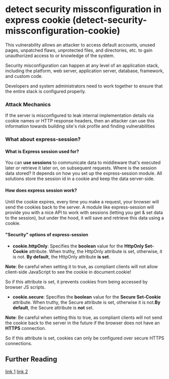 # detect security missconfiguration in express cookie (detect-security-missconfiguration-cookie)
This vulnerability allows an attacker to access default accounts, unused pages, unpatched flaws, unprotected files, and directories, etc. to gain unauthorized access to or knowledge of the system.

Security misconfiguration can happen at any level of an application stack, including the platform, web server, application server, database, framework, and custom code.

Developers and system administrators need to work together to ensure that the entire stack is configured properly.

### Attack Mechanics
If the server is misconfigured to leak internal implementation details via cookie names or HTTP response headers, then an attacker can use this information towards building site's risk profile and finding vulnerabilities

### What about express-session?

#### What is Express session used for?
You can **use sessions** to communicate data to middleware that's executed later or retrieve it later on, on subsequent requests.
Where is the session data stored? It depends on how you set up the express-session module.
All solutions store the session id in a cookie and keep the data server-side.

#### How does express session work?
Until the cookie expires, every time you make a request, your browser will send the cookies back to the server.
A module like express-session will provide you with a nice API to work with sessions (letting you get & set data to the session), but under the hood, it will save and retrieve this data using a cookie.

#### "Security" options of express-session
* **cookie.httpOnly**: Specifies the **boolean** value for the **HttpOnly Set-Cookie** attribute.
When truthy, the HttpOnly attribute is set, otherwise, it is not.
**By default**, the HttpOnly attribute **is set**.

**Note**: Be careful when setting it to true, as compliant clients will not allow client-side JavaScript to see the cookie in document.cookie!

So if this attribute is set, it prevents cookies from being accessed by browser JS scripts.

* **cookie.secure**: Specifies the **boolean** value for the **Secure Set-Cookie** attribute.
When truthy, the Secure attribute is set, otherwise it is not.**By default**, the Secure attribute is **not** set.

**Note**: Be careful when setting this to true, as compliant clients will not send the cookie back to the server in the future if the browser does not have an **HTTPS** connection.

So if this attribute is set, cookies can only be configured over secure HTTPS connections.


## Further Reading
[link 1](https://www.npmjs.com/package/express-session)
[link 2](http://nodegoat.herokuapp.com/tutorial/a5)
